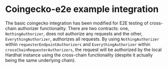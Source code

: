 # Coingecko-e2e example integration

The basic coingecko integration has been modified for E2E testing of cross-chain authorizer functionality. There are two
contracts: one, `NothingAuthorizer`, does not authorize any requests and the other, `EverythingAuthorizer`, authorizes
all requests. By using `NothingAuthorizer` within `requesterEndpointAuthorizers` and `EverythingAuthorizer` within
`crossChainRequesterAuthorizers`, the request will be authorized by the local Hardhat instance using the cross-chain
functionality (despite it actually being the same underlying chain).
